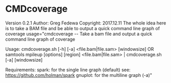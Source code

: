 # CMDcoverage
Version 0.2.1
Author: Greg Fedewa
Copyright: 2017.12.11
The whole idea here is to take a BAM file and be able to output a quick command line graph of coverage
usage="cmdcoverage -- Take a bam file and output a quick command line graph of coverage

Usage: cmdcoverage.sh [-h] [-a] <file.bam|file.sam> [windowsize] 
               OR
       samtools mpileup [options] [region] <file.bam|file.sam> | cmdcoverage.sh [-a] [windowsize] 

Requirements:   spark: for the single line graph (default)
                       see: https://github.com/holman/spark
                gnuplot: for the multiline graph (-a)"

